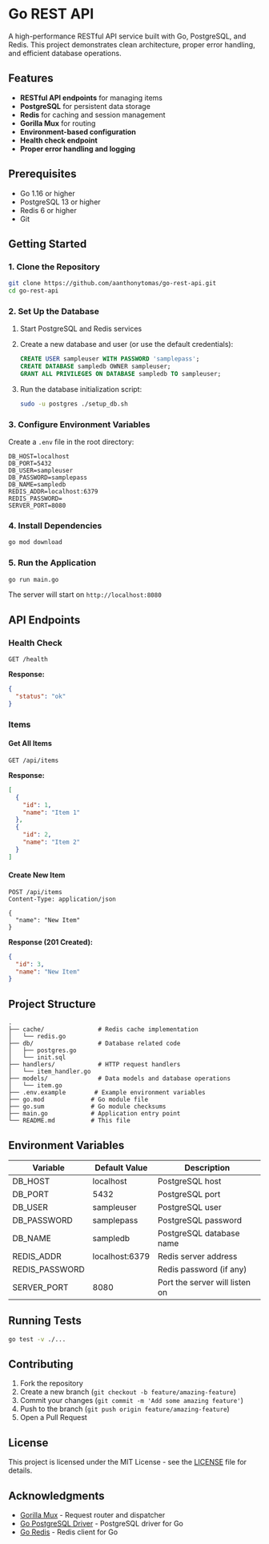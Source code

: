 # Go REST API

A high-performance RESTful API service built with Go, PostgreSQL, and Redis. This project demonstrates clean architecture, proper error handling, and efficient database operations.

## Features

- **RESTful API endpoints** for managing items
- **PostgreSQL** for persistent data storage
- **Redis** for caching and session management
- **Gorilla Mux** for routing
- **Environment-based configuration**
- **Health check endpoint**
- **Proper error handling and logging**

## Prerequisites

- Go 1.16 or higher
- PostgreSQL 13 or higher
- Redis 6 or higher
- Git

## Getting Started

### 1. Clone the Repository

```bash
git clone https://github.com/aanthonytomas/go-rest-api.git
cd go-rest-api
```

### 2. Set Up the Database

1. Start PostgreSQL and Redis services
2. Create a new database and user (or use the default credentials):
   ```sql
   CREATE USER sampleuser WITH PASSWORD 'samplepass';
   CREATE DATABASE sampledb OWNER sampleuser;
   GRANT ALL PRIVILEGES ON DATABASE sampledb TO sampleuser;
   ```

3. Run the database initialization script:
   ```bash
   sudo -u postgres ./setup_db.sh
   ```

### 3. Configure Environment Variables

Create a `.env` file in the root directory:

```env
DB_HOST=localhost
DB_PORT=5432
DB_USER=sampleuser
DB_PASSWORD=samplepass
DB_NAME=sampledb
REDIS_ADDR=localhost:6379
REDIS_PASSWORD=
SERVER_PORT=8080
```

### 4. Install Dependencies

```bash
go mod download
```

### 5. Run the Application

```bash
go run main.go
```

The server will start on `http://localhost:8080`

## API Endpoints

### Health Check

```http
GET /health
```

**Response:**
```json
{
  "status": "ok"
}
```

### Items

#### Get All Items

```http
GET /api/items
```

**Response:**
```json
[
  {
    "id": 1,
    "name": "Item 1"
  },
  {
    "id": 2,
    "name": "Item 2"
  }
]
```

#### Create New Item

```http
POST /api/items
Content-Type: application/json

{
  "name": "New Item"
}
```

**Response (201 Created):**
```json
{
  "id": 3,
  "name": "New Item"
}
```

## Project Structure

```
.
├── cache/               # Redis cache implementation
│   └── redis.go
├── db/                  # Database related code
│   ├── postgres.go
│   └── init.sql
├── handlers/            # HTTP request handlers
│   └── item_handler.go
├── models/              # Data models and database operations
│   └── item.go
├── .env.example        # Example environment variables
├── go.mod             # Go module file
├── go.sum             # Go module checksums
├── main.go            # Application entry point
└── README.md          # This file
```

## Environment Variables

| Variable        | Default Value    | Description                          |
|----------------|----------------|--------------------------------------|
| DB_HOST        | localhost       | PostgreSQL host                      |
| DB_PORT        | 5432           | PostgreSQL port                      |
| DB_USER        | sampleuser     | PostgreSQL user                      |
| DB_PASSWORD    | samplepass     | PostgreSQL password                  |
| DB_NAME        | sampledb       | PostgreSQL database name             |
| REDIS_ADDR    | localhost:6379 | Redis server address                |
| REDIS_PASSWORD|                | Redis password (if any)              |
| SERVER_PORT   | 8080           | Port the server will listen on       |

## Running Tests

```bash
go test -v ./...
```

## Contributing

1. Fork the repository
2. Create a new branch (`git checkout -b feature/amazing-feature`)
3. Commit your changes (`git commit -m 'Add some amazing feature'`)
4. Push to the branch (`git push origin feature/amazing-feature`)
5. Open a Pull Request

## License

This project is licensed under the MIT License - see the [LICENSE](LICENSE) file for details.

## Acknowledgments

- [Gorilla Mux](https://github.com/gorilla/mux) - Request router and dispatcher
- [Go PostgreSQL Driver](https://github.com/lib/pq) - PostgreSQL driver for Go
- [Go Redis](https://github.com/go-redis/redis) - Redis client for Go
